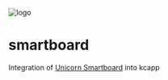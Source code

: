 ![logo](https://raw.githubusercontent.com/wiki/kcapp/smartboard/images/logo.png)
# smartboard
Integration of [Unicorn Smartboard](https://www.unicornsmartboard.com/smartboard.html) into kcapp
